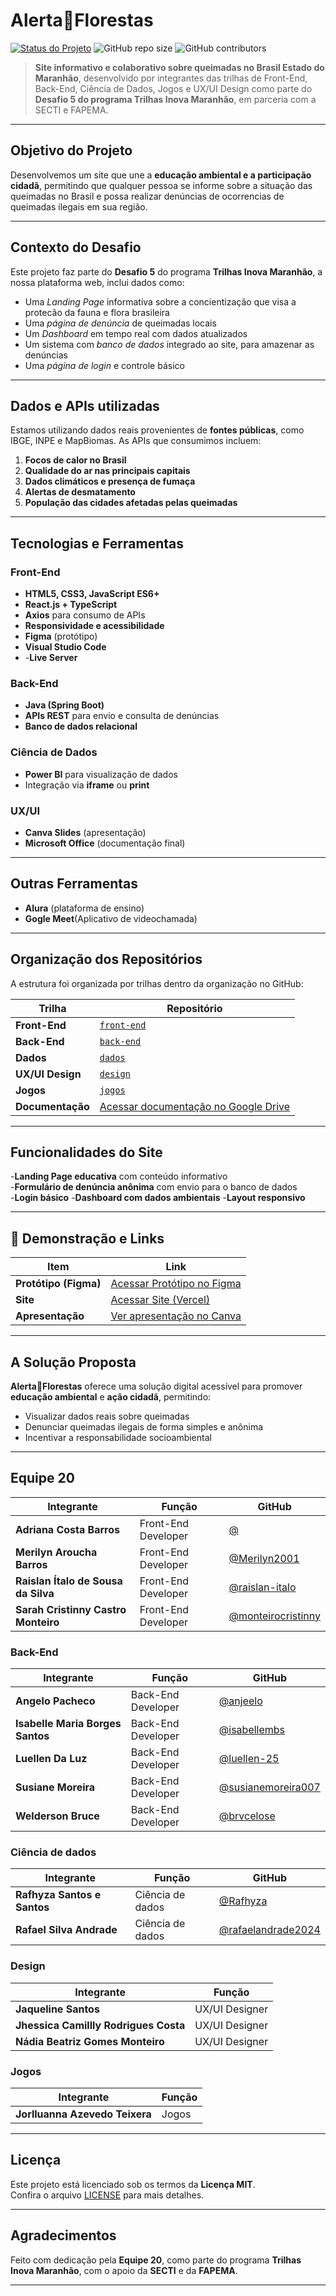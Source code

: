 # Alerta🌱Florestas 

[![Status do Projeto](https://img.shields.io/badge/status-em%20desenvolvimento-%23E6F4EA)](#)
![GitHub repo size](https://img.shields.io/github/repo-size/desafio-05-trilhas/front-end)
![GitHub contributors](https://img.shields.io/github/contributors/desafio-05-trilhas/front-end)

> **Site informativo e colaborativo sobre queimadas no Brasil Estado do Maranhão**, desenvolvido por integrantes das trilhas de Front-End, Back-End, Ciência de Dados, Jogos e UX/UI Design como parte do **Desafio 5 do programa Trilhas Inova Maranhão**, em parceria com a SECTI e FAPEMA.

---

## Objetivo do Projeto

Desenvolvemos um site que une a **educação ambiental e a participação cidadã**, permitindo que qualquer pessoa se informe sobre a situação das queimadas no Brasil e possa realizar denúncias de ocorrencias de queimadas ilegais em sua região. 

---

## Contexto do Desafio

Este projeto faz parte do **Desafio 5** do programa **Trilhas Inova Maranhão**, a nossa plataforma web, inclui dados como:

- Uma *Landing Page* informativa sobre a concientização que visa a protecão da fauna e flora brasileira
- Uma *página de denúncia* de queimadas locais 
- Um *Dashboard* em tempo real com dados atualizados  
- Um sistema com *banco de dados* integrado ao site, para amazenar as denúncias
- Uma *página de login* e controle básico

---

## Dados e APIs utilizadas

Estamos utilizando dados reais provenientes de **fontes públicas**, como IBGE, INPE e MapBiomas. As APIs que consumimos incluem:

1. **Focos de calor no Brasil**  
2. **Qualidade do ar nas principais capitais**  
3. **Dados climáticos e presença de fumaça**  
4. **Alertas de desmatamento**  
5. **População das cidades afetadas pelas queimadas**

---

## Tecnologias e Ferramentas

### Front-End
- **HTML5, CSS3, JavaScript ES6+**
- **React.js + TypeScript**
- **Axios** para consumo de APIs
- **Responsividade e acessibilidade**
- **Figma** (protótipo)
- **Visual Studio Code**
- -**Live Server**

### Back-End
- **Java (Spring Boot)**
- **APIs REST** para envio e consulta de denúncias
- **Banco de dados relacional**

### Ciência de Dados
- **Power BI** para visualização de dados
- Integração via **iframe** ou **print**

### UX/UI
- **Canva Slides** (apresentação)
- **Microsoft Office** (documentação final)

---

## Outras Ferramentas
- **Alura** (plataforma de ensino)
- **Gogle Meet**(Aplicativo de videochamada)


---


## Organização dos Repositórios

A estrutura foi organizada por trilhas dentro da organização no GitHub:

| Trilha             | Repositório                                                                 |
|--------------------|-----------------------------------------------------------------------------|
| **Front-End**      | [`front-end`](https://github.com/desafio-05-trilhas/front-end.git)         |
| **Back-End**       | [`back-end`](https://github.com/desafio-05-trilhas/back-end.git)           |
| **Dados**          | [`dados`](https://github.com/desafio-05-trilhas/dados.git)                 |
| **UX/UI Design**   | [`design`](https://github.com/desafio-05-trilhas/design.git)               |
| **Jogos**          | [`jogos`](https://github.com/desafio-05-trilhas/jogos.git)                 |
| **Documentação**   | [Acessar documentação no Google Drive](https://drive.google.com/file/d/1a2b3cXYZ456/view?usp=sharing) |

---

## Funcionalidades do Site

-**Landing Page educativa** com conteúdo informativo  
-**Formulário de denúncia anônima** com envio para o banco de dados  
-**Login básico** 
-**Dashboard com dados ambientais**
-**Layout responsivo**

---
## 🔗 Demonstração e Links

| Item               | Link                                                                                     |
|--------------------|------------------------------------------------------------------------------------------|
| **Protótipo (Figma)** | [Acessar Protótipo no Figma](https://www.figma.com/design/w3mbWlIwcr3hGjJufTsO8t/PROTOTIPO-DESAFIO-05?node-id=0-1&t=GliywCBhVR5iGosV-1) |
| **Site**           | [Acessar Site (Vercel)](https://share.google/wFeEEaBnEAvPrSqyN)                  |
| **Apresentação**   | [Ver apresentação no Canva](https://www.canva.com/design/DAGrkfcfdqo/Xjg1MjwslDh2nyvZQ_haRQ/view?utm_content=DAGrkfcfdqo&utm_campaign=designshare&utm_medium=link&utm_source=publishpresent) |

---

## A Solução Proposta

**Alerta🌱Florestas** oferece uma solução digital acessível para promover **educação ambiental** e **ação cidadã**, permitindo:

- Visualizar dados reais sobre queimadas  
- Denunciar queimadas ilegais de forma simples e anônima
- Incentivar a responsabilidade socioambiental

---


## Equipe 20

| Integrante                      | Função              | GitHub                              |
|--------------------------------|---------------------|-------------------------------------|
| **Adriana Costa Barros**     | Front-End Developer | [@]() |
| **Merilyn Aroucha Barros**     | Front-End Developer | [@Merilyn2001](https://github.com/Merilyn2001) |
| **Raislan Ítalo de Sousa da Silva**     | Front-End Developer | [@raislan-italo](https://github.com/raislan-italo) |
| **Sarah Cristinny Castro Monteiro**     | Front-End Developer | [@monteirocristinny](https://github.com/monteirocristinny) |


### Back-End

| Integrante                      | Função              | GitHub                              |
|--------------------------------|---------------------|-------------------------------------|
| **Angelo Pacheco**     | Back-End Developer | [@anjeelo](https://github.com/anjeelo) |
| **Isabelle Maria Borges Santos**     | Back-End Developer | [@isabellembs](https://github.com/isabellembs) |
| **Luellen Da Luz**     | Back-End Developer | [@luellen-25](https://github.com/luellen-25/) |
| **Susiane Moreira**     | Back-End Developer | [@susianemoreira007](https://github.com/susianemoreira007) |
| **Welderson Bruce**     | Back-End Developer | [@brvcelose](https://github.com/brvcelose) |

### Ciência de dados

| Integrante                      | Função              | GitHub                              |
|--------------------------------|---------------------|-------------------------------------|
| **Rafhyza Santos e Santos**     | Ciência de dados | [@Rafhyza](https://github.com/Rafhyza) |
| **Rafael Silva Andrade**     | Ciência de dados | [@rafaelandrade2024](https://github.com/rafaelandrade2024) |


### Design

| Integrante                      | Função            |
|--------------------------------|-------------------
| **Jaqueline Santos**      | UX/UI Designer|
| **Jhessica Camillly Rodrigues Costa**      | UX/UI Designer|
| **Nádia Beatriz Gomes Monteiro**      | UX/UI Designer|


### Jogos

| Integrante                      | Função            |
|--------------------------------|-------------------
| **Jorlluanna Azevedo Teixera**     | Jogos | 


---

## Licença

Este projeto está licenciado sob os termos da **Licença MIT**.  
Confira o arquivo [LICENSE](LICENSE) para mais detalhes.

---

## Agradecimentos

Feito com dedicação pela **Equipe 20**, como parte do programa **Trilhas Inova Maranhão**, com o apoio da **SECTI** e da **FAPEMA**.

---